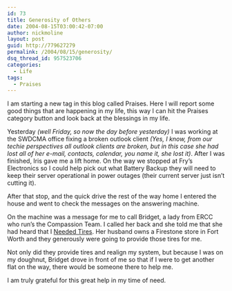 ```yaml
---
id: 73
title: Generosity of Others
date: 2004-08-15T03:00:42-07:00
author: nickmoline
layout: post
guid: http://779627279
permalink: /2004/08/15/generosity/
dsq_thread_id: 957523706
categories:
  - Life
tags:
  - Praises
---
```

I am starting a new tag in this blog called Praises. Here I will report some good things that are happening in my life, this way I can hit the Praises category button and look back at the blessings in my life.

<!--more-->

Yesterday _(well Friday, so now the day before yesterday)_ I was working at the SWDCMA office fixing a broken outlook client _(Yes, I know, from our techie perspectives all outlook clients are broken, but in this case she had lost all of her e-mail, contacts, calendar, you name it, she lost it)_. After I was finished, Iris gave me a lift home. On the way we stopped at Fry&#8217;s Electronics so I could help pick out what Battery Backup they will need to keep their server operational in power outages (their current server just isn&#8217;t cutting it).

After that stop, and the quick drive the rest of the way home I entered the house and went to check the messages on the answering machine.

On the machine was a message for me to call Bridget, a lady from ERCC who run&#8217;s the Compassion Team. I called her back and she told me that she had heard that I [Needed Tires](http://cap.subspacelink.com/?itemid=77). Her husband owns a Firestone store in Fort Worth and they generously were going to provide those tires for me.

Not only did they provide tires and realign my system, but because I was on my doughnut, Bridget drove in front of me so that if I were to get another flat on the way, there would be someone there to help me.

I am truly grateful for this great help in my time of need.